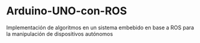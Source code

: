 # Arduino-UNO-con-ROS
Implementación de algoritmos en un sistema embebido en base a ROS para la manipulación de dispositivos autónomos
